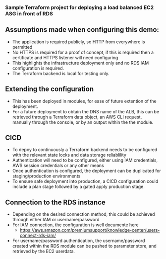 ### Sample Terraform project for deploying a load balanced EC2 ASG in front of RDS ###

## Assumptions made when configuring this demo: ##
- The application is required publicly, so HTTP from everywhere is permitted
- No HTTPS is required for a proof of concept, if this is required then a certificate and HTTPS listener will need configuring
- This highlights the infrastructure deployment only and no RDS IAM configuration is required.
- The Terraform backend is local for testing only.

## Extending the configuration
- This has been deployed in modules, for ease of future extention of the deployment.
- For a future deployment to obtain the DNS name of the ALB, this can be retrieved through a Terraform data object, an AWS CLI request, manually through the console, or by an output within the the module.

## CICD
- To depoy to continuously a Terraform backend needs to be configured with the relevant state locks and data storage reliablility
- Authentication will need to be configured, either using IAM credentials, AWS session credentials or any other means
- Once authentication is configured, the deployment can be duplicated for staging/production environments
- To ensure safe deployment into production, a CICD configuration could include a plan stage followed by a gated apply production stage.

## Connection to the RDS instance
- Depending on the desired connection method, this could be achieved through either IAM or username/password
- For IAM connection, the configuration is well documente here
  - https://aws.amazon.com/premiumsupport/knowledge-center/users-connect-rds-iam/
- For username/password authentication, the username/password created within the RDS module can be pushed to parameter store, and retrieved by the EC2 userdata.


